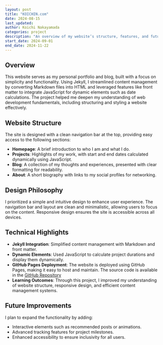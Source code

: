 ```yaml
---
layout: post
title: "KOICHIN.com"
date: 2024-08-15
last_updated: 
author: Koichi Nakayamada
categories: project
description: "An overview of my website’s structure, features, and future plans."
start_date: 2024-09-01
end_date: 2024-11-22
---
```


## Overview  
This website serves as my personal portfolio and blog, built with a focus on simplicity and functionality. Using Jekyll, I streamlined content management by converting Markdown files into HTML and leveraged features like front matter to integrate JavaScript for dynamic elements such as date calculations. The project helped me deepen my understanding of web development fundamentals, including structuring and styling a website effectively.

## Website Structure  
The site is designed with a clean navigation bar at the top, providing easy access to the following sections:  
- **Homepage**: A brief introduction to who I am and what I do.  
- **Projects**: Highlights of my work, with start and end dates calculated dynamically using JavaScript.  
- **Blog**: A collection of my thoughts and experiences, presented with clear formatting for readability.  
- **About**: A short biography with links to my social profiles for networking.  

## Design Philosophy  
I prioritized a simple and intuitive design to enhance user experience. The navigation bar and layout are clean and minimalistic, allowing users to focus on the content. Responsive design ensures the site is accessible across all devices.  

## Technical Highlights  
- **Jekyll Integration**: Simplified content management with Markdown and front matter.  
- **Dynamic Elements**: Used JavaScript to calculate project durations and display them dynamically.  
- **GitHub Pages Deployment**: The website is deployed using GitHub Pages, making it easy to host and maintain. The source code is available in the [GitHub Repository](https://github.com/koichincom/my-website)  
- **Learning Outcomes**: Through this project, I improved my understanding of website structure, responsive design, and efficient content management systems.  

## Future Improvements  
I plan to expand the functionality by adding:  
- Interactive elements such as recommended posts or animations.  
- Advanced tracking features for project milestones.  
- Enhanced accessibility to ensure inclusivity for all users.  